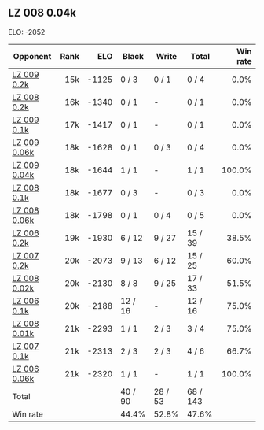 ## LZ 008 0.04k ##

ELO: -2052

Opponent | Rank | ELO | Black | Write | Total | Win rate
---------|-----:|----:|-------|-------|-------|-------:
[LZ 009 0.2k](LZ%20009%200.2k.md) | 15k | -1125 | 0 / 3 | 0 / 1 | 0 / 4 | 0.0%
[LZ 008 0.2k](LZ%20008%200.2k.md) | 16k | -1340 | 0 / 1 | - | 0 / 1 | 0.0%
[LZ 009 0.1k](LZ%20009%200.1k.md) | 17k | -1417 | 0 / 1 | - | 0 / 1 | 0.0%
[LZ 009 0.06k](LZ%20009%200.06k.md) | 18k | -1628 | 0 / 1 | 0 / 3 | 0 / 4 | 0.0%
[LZ 009 0.04k](LZ%20009%200.04k.md) | 18k | -1644 | 1 / 1 | - | 1 / 1 | 100.0%
[LZ 008 0.1k](LZ%20008%200.1k.md) | 18k | -1677 | 0 / 3 | - | 0 / 3 | 0.0%
[LZ 008 0.06k](LZ%20008%200.06k.md) | 18k | -1798 | 0 / 1 | 0 / 4 | 0 / 5 | 0.0%
[LZ 006 0.2k](LZ%20006%200.2k.md) | 19k | -1930 | 6 / 12 | 9 / 27 | 15 / 39 | 38.5%
[LZ 007 0.2k](LZ%20007%200.2k.md) | 20k | -2073 | 9 / 13 | 6 / 12 | 15 / 25 | 60.0%
[LZ 008 0.02k](LZ%20008%200.02k.md) | 20k | -2130 | 8 / 8 | 9 / 25 | 17 / 33 | 51.5%
[LZ 006 0.1k](LZ%20006%200.1k.md) | 20k | -2188 | 12 / 16 | - | 12 / 16 | 75.0%
[LZ 008 0.01k](LZ%20008%200.01k.md) | 21k | -2293 | 1 / 1 | 2 / 3 | 3 / 4 | 75.0%
[LZ 007 0.1k](LZ%20007%200.1k.md) | 21k | -2313 | 2 / 3 | 2 / 3 | 4 / 6 | 66.7%
[LZ 006 0.06k](LZ%20006%200.06k.md) | 21k | -2320 | 1 / 1 | - | 1 / 1 | 100.0%
Total | | | 40 / 90 | 28 / 53 | 68 / 143 | 
Win rate| | | 44.4% | 52.8% | 47.6% | 
